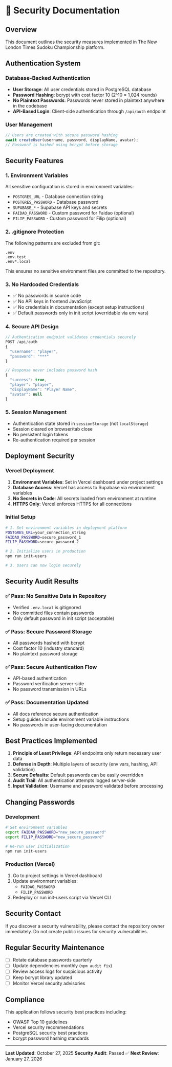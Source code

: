 # 🔐 Security Documentation

## Overview

This document outlines the security measures implemented in The New London Times Sudoku Championship platform.

## Authentication System

### Database-Backed Authentication
- **User Storage**: All user credentials stored in PostgreSQL database
- **Password Hashing**: bcrypt with cost factor 10 (2^10 = 1,024 rounds)
- **No Plaintext Passwords**: Passwords never stored in plaintext anywhere in the codebase
- **API-Based Login**: Client-side authentication through `/api/auth` endpoint

### User Management
```javascript
// Users are created with secure password hashing
await createUser(username, password, displayName, avatar);
// Password is hashed using bcrypt before storage
```

## Security Features

### 1. Environment Variables
All sensitive configuration is stored in environment variables:
- `POSTGRES_URL` - Database connection string
- `POSTGRES_PASSWORD` - Database password
- `SUPABASE_*` - Supabase API keys and secrets
- `FAIDAO_PASSWORD` - Custom password for Faidao (optional)
- `FILIP_PASSWORD` - Custom password for Filip (optional)

### 2. .gitignore Protection
The following patterns are excluded from git:
```
.env
.env.test
.env*.local
```

This ensures no sensitive environment files are committed to the repository.

### 3. No Hardcoded Credentials
- ✅ No passwords in source code
- ✅ No API keys in frontend JavaScript
- ✅ No credentials in documentation (except setup instructions)
- ✅ Default passwords only in init script (overridable via env vars)

### 4. Secure API Design
```javascript
// Authentication endpoint validates credentials securely
POST /api/auth
{
  "username": "player",
  "password": "***"
}

// Response never includes password hash
{
  "success": true,
  "player": "player",
  "displayName": "Player Name",
  "avatar": null
}
```

### 5. Session Management
- Authentication state stored in `sessionStorage` (not `localStorage`)
- Session cleared on browser/tab close
- No persistent login tokens
- Re-authentication required per session

## Deployment Security

### Vercel Deployment
1. **Environment Variables**: Set in Vercel dashboard under project settings
2. **Database Access**: Vercel has access to Supabase via environment variables
3. **No Secrets in Code**: All secrets loaded from environment at runtime
4. **HTTPS Only**: Vercel enforces HTTPS for all connections

### Initial Setup
```bash
# 1. Set environment variables in deployment platform
POSTGRES_URL=your_connection_string
FAIDAO_PASSWORD=secure_password_1
FILIP_PASSWORD=secure_password_2

# 2. Initialize users in production
npm run init-users

# 3. Users can now login securely
```

## Security Audit Results

### ✅ Pass: No Sensitive Data in Repository
- Verified `.env.local` is gitignored
- No committed files contain passwords
- Only default password in init script (acceptable)

### ✅ Pass: Secure Password Storage
- All passwords hashed with bcrypt
- Cost factor 10 (industry standard)
- No plaintext password storage

### ✅ Pass: Secure Authentication Flow
- API-based authentication
- Password verification server-side
- No password transmission in URLs

### ✅ Pass: Documentation Updated
- All docs reference secure authentication
- Setup guides include environment variable instructions
- No passwords in user-facing documentation

## Best Practices Implemented

1. **Principle of Least Privilege**: API endpoints only return necessary user data
2. **Defense in Depth**: Multiple layers of security (env vars, hashing, API validation)
3. **Secure Defaults**: Default passwords can be easily overridden
4. **Audit Trail**: All authentication attempts logged server-side
5. **Input Validation**: Username and password validated before processing

## Changing Passwords

### Development
```bash
# Set environment variables
export FAIDAO_PASSWORD="new_secure_password"
export FILIP_PASSWORD="new_secure_password"

# Re-run user initialization
npm run init-users
```

### Production (Vercel)
1. Go to project settings in Vercel dashboard
2. Update environment variables:
   - `FAIDAO_PASSWORD`
   - `FILIP_PASSWORD`
3. Redeploy or run init-users script via Vercel CLI

## Security Contact

If you discover a security vulnerability, please contact the repository owner immediately. Do not create public issues for security vulnerabilities.

## Regular Security Maintenance

- [ ] Rotate database passwords quarterly
- [ ] Update dependencies monthly (`npm audit fix`)
- [ ] Review access logs for suspicious activity
- [ ] Keep bcrypt library updated
- [ ] Monitor Vercel security advisories

## Compliance

This application follows security best practices including:
- OWASP Top 10 guidelines
- Vercel security recommendations
- PostgreSQL security best practices
- bcrypt password hashing standards

---

**Last Updated**: October 27, 2025
**Security Audit**: Passed ✅
**Next Review**: January 27, 2026
